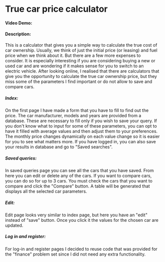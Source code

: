 # True car price calculator
#### Video Demo:  <URL HERE>
#### Description:
  This is a calculator that gives you a simple way to calculate the true cost of car ownership. Usually, we think of just the initial price (or leasing) and fuel price when we think about it. But there are a few more expenses to consider. It is especially interesting if you are considering buying a new or used car and are wondering if it makes sense for you to switch to an electric vehicle. After looking online, I realised that there are calculators that give you the opportunity to calculate the true car ownership price, but they miss some of the parameters I find important or do not allow to save and compare cars.
##### Index:
  On the first page I have made a form that you have to fill to find out the price. The car manufacturer, models and years are provided from a database. These are necessary to fill only if you wish to save your query. If you don't know what to input for some of these parameters, you can opt to have it filled with average values and then adjust them to your preferences. The monthly price changes dynamically on each value change so it is easier for you to see what matters more. If you have logged in, you can also save your results in database and go to "Saved searches".
##### Saved queries:
  In saved queries page you can see all the cars that you have saved. From here you can edit or delete any of the cars. If you want to compare cars, you can do so for up to 3 cars. You must check the cars that you want to compare and click the "Compare" button. A table will be generated that displays all the selected car parameters.
##### Edit:
  Edit page looks very similar to index page, but here you have an "edit" instead of "save" button. Once you click it the values for the chosen car are updated.
##### Log in and register:
  For log-in and register pages I decided to reuse code that was provided for the "finance" problem set since I did not need any extra functionality.
